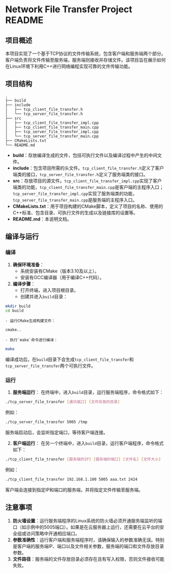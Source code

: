 # Network File Transfer Project README

## 项目概述
本项目实现了一个基于TCP协议的文件传输系统，包含客户端和服务端两个部分。客户端负责将文件传输至服务端，服务端则接收并存储文件。该项目旨在展示如何在Linux环境下利用C++进行网络编程实现可靠的文件传输功能。

## 项目结构
```
.
├── build
├── include
│   ├── tcp_client_file_transfer.h
│   └── tcp_server_file_transfer.h
├── src
│   ├── tcp_client_file_transfer_impl.cpp
│   ├── tcp_client_file_transfer_main.cpp
│   ├── tcp_server_file_transfer_impl.cpp
│   └── tcp_server_file_transfer_main.cpp
├── CMakeLists.txt
└── README.md
```
- **build**：存放编译生成的文件，包括可执行文件以及编译过程中产生的中间文件。
- **include**：包含项目所需的头文件。`tcp_client_file_transfer.h`定义了客户端类的接口，`tcp_server_file_transfer.h`定义了服务端类的接口。
- **src**：存放项目的源文件。`tcp_client_file_transfer_impl.cpp`实现了客户端类的功能，`tcp_client_file_transfer_main.cpp`是客户端的主程序入口；`tcp_server_file_transfer_impl.cpp`实现了服务端类的功能，`tcp_server_file_transfer_main.cpp`是服务端的主程序入口。
- **CMakeLists.txt**：用于项目构建的CMake脚本，定义了项目的名称、使用的C++标准、包含目录、可执行文件的生成以及链接库的设置等。
- **README.md**：本说明文档。

## 编译与运行
### 编译
1. **确保环境准备**：
    - 系统安装有CMake（版本3.10及以上）。
    - 安装有GCC编译器（用于编译C++代码）。
2. **编译步骤**：
    - 打开终端，进入项目根目录。
    - 创建并进入`build`目录：
```sh
mkdir build
cd build
```
    - 运行CMake生成构建文件：
```sh
cmake..
```
    - 执行`make`命令进行编译：
```sh
make
```
编译成功后，在`build`目录下会生成`tcp_client_file_transfer`和`tcp_server_file_transfer`两个可执行文件。

### 运行
1. **服务端运行**：
在终端中，进入`build`目录，运行服务端程序，命令格式如下：
```sh
./tcp_server_file_transfer [通讯端口] [文件存放的目录]
```
例如：
```sh
./tcp_server_file_transfer 5005 /tmp
```
服务端启动后，会监听指定端口，等待客户端连接。

2. **客户端运行**：
在另一个终端中，进入`build`目录，运行客户端程序，命令格式如下：
```sh
./tcp_client_file_transfer [服务端的IP] [服务端的端口] [文件名] [文件大小]
```
例如：
```sh
./tcp_client_file_transfer 192.168.1.100 5005 aaa.txt 2424
```
客户端会连接到指定IP和端口的服务端，并将指定文件传输至服务端。

## 注意事项
1. **防火墙设置**：运行服务端程序的Linux系统的防火墙必须开通服务端监听的端口（如示例中的5005端口）。如果是在云服务器上运行，还需要在云平台的安全组或访问策略中开通相应端口。
2. **参数准确性**：运行客户端和服务端程序时，请确保输入的参数准确无误。特别是客户端的服务端IP、端口以及文件相关参数，服务端的端口和文件存放目录参数。
3. **文件路径**：服务端的文件存放目录必须存在且有写入权限，否则文件接收可能失败。
